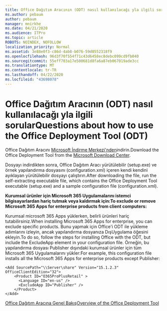 ```yaml
---
title: Office Dağıtım Aracının (ODT) nasıl kullanılacağı yla ilgili sorular
ms.author: pebaum
author: pebaum
manager: mnirkhe
ms.date: 04/21/2020
ms.audience: ITPro
ms.topic: article
ROBOTS: NOINDEX, NOFOLLOW
localization_priority: Normal
ms.assetid: 3e88e0f3-c86d-4ab8-b076-59d0552318f9
ms.openlocfilehash: 96d3f70f554f71c43d6458ec8debc099cd9fb040
ms.sourcegitcommit: 55eff703a17e500681d8fa6a87eb067019ade3cc
ms.translationtype: MT
ms.contentlocale: tr-TR
ms.lasthandoff: 04/22/2020
ms.locfileid: "43698078"
---
```

# <a name="questions-about-how-to-use-the-office-deployment-tool-odt"></a><span data-ttu-id="050db-102">Office Dağıtım Aracının (ODT) nasıl kullanılacağı yla ilgili sorular</span><span class="sxs-lookup"><span data-stu-id="050db-102">Questions about how to use the Office Deployment Tool (ODT)</span></span>

<span data-ttu-id="050db-103">Office Dağıtım Aracını [Microsoft İndirme Merkezi'nden](https://go.microsoft.com/fwlink/p/?LinkID=626065)indirin.</span><span class="sxs-lookup"><span data-stu-id="050db-103">Download the Office Deployment Tool from the [Microsoft Download Center](https://go.microsoft.com/fwlink/p/?LinkID=626065).</span></span>
  
<span data-ttu-id="050db-104">Dosyayı indirdikten sonra, Office Dağıtım Aracı yürütülebilir (setup.exe) ve örnek yapılandırma dosyasını (configuration.xml) içeren kendi kendini ayıklayan yürütülebilir dosyayı çalıştırın.</span><span class="sxs-lookup"><span data-stu-id="050db-104">After downloading the file, run the self-extracting executable file, which contains the Office Deployment Tool executable (setup.exe) and a sample configuration file (configuration.xml).</span></span>
  
 <span data-ttu-id="050db-105">**Kurumsal ürünler için Microsoft 365 Uygulamalarını istemci bilgisayarlardan hariç tutmak veya kaldırmak için:**</span><span class="sxs-lookup"><span data-stu-id="050db-105">**To exclude or remove Microsoft 365 Apps for enterprise products from client computers:**</span></span>
  
<span data-ttu-id="050db-106">Kurumsal microsoft 365 Apps yüklerken, belirli ürünleri hariç tutabilirsiniz.</span><span class="sxs-lookup"><span data-stu-id="050db-106">When installing Microsoft 365 Apps for enterprise, you can exclude specific products.</span></span> <span data-ttu-id="050db-107">Bunu yapmak için Office'i ODT ile yükleme adımlarını izleyin, ancak yapılandırma dosyanıza DışUygulama öğesini ekleyin.</span><span class="sxs-lookup"><span data-stu-id="050db-107">To do so, follow the steps for installing Office with the ODT, but include the ExcludeApp element in your configuration file.</span></span> <span data-ttu-id="050db-108">Örneğin, bu yapılandırma dosyası Publisher dışındaki kurumsal ürünler için tüm Microsoft 365 Uygulamalarını yükler:</span><span class="sxs-lookup"><span data-stu-id="050db-108">For example, this configuration file installs all the Microsoft 365 Apps for enterprise products except Publisher:</span></span>
  
```
<Add SourcePath="\\Server\share" Version="15.1.2.3" OfficeClientEdition="32">
    <Product ID="O365ProPlusRetail" >
      <Language ID="en-us" />
      <ExcludeApp ID="Publisher" />
    </Product>
</Add>
```

[<span data-ttu-id="050db-109">Office Dağıtım Aracına Genel Bakış</span><span class="sxs-lookup"><span data-stu-id="050db-109">Overview of the Office Deployment Tool</span></span>](https://docs.microsoft.com/deployoffice/overview-of-the-office-2016-deployment-tool)
  

